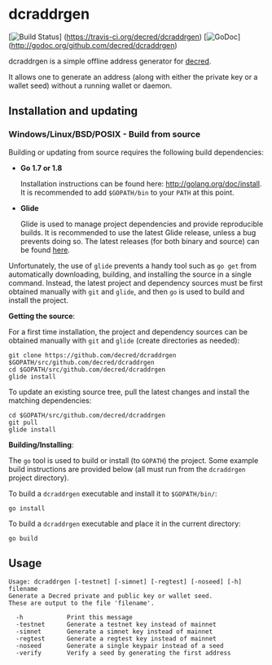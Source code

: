 dcraddrgen
====

[![Build Status](https://travis-ci.org/decred/dcraddrgen.png?branch=master)]
(https://travis-ci.org/decred/dcraddrgen)
[![GoDoc](https://godoc.org/github.com/decred/dcraddrgen?status.png)]
(http://godoc.org/github.com/decred/dcraddrgen)


dcraddrgen is a simple offline address generator for [decred](https://decred.org/).

It allows one to generate an address (along with either the private
key or a wallet seed) without a running wallet or daemon.

## Installation and updating

### Windows/Linux/BSD/POSIX - Build from source

Building or updating from source requires the following build dependencies:

- **Go 1.7 or 1.8**

  Installation instructions can be found here: http://golang.org/doc/install.
  It is recommended to add `$GOPATH/bin` to your `PATH` at this point.

- **Glide**

  Glide is used to manage project dependencies and provide reproducible builds.
  It is recommended to use the latest Glide release, unless a bug prevents doing
  so.  The latest releases (for both binary and source) can be found
  [here](https://github.com/Masterminds/glide/releases).

Unfortunately, the use of `glide` prevents a handy tool such as `go get` from
automatically downloading, building, and installing the source in a single
command.  Instead, the latest project and dependency sources must be first
obtained manually with `git` and `glide`, and then `go` is used to build and
install the project.

**Getting the source**:

For a first time installation, the project and dependency sources can be
obtained manually with `git` and `glide` (create directories as needed):

```
git clone https://github.com/decred/dcraddrgen $GOPATH/src/github.com/decred/dcraddrgen
cd $GOPATH/src/github.com/decred/dcraddrgen
glide install
```

To update an existing source tree, pull the latest changes and install the
matching dependencies:

```
cd $GOPATH/src/github.com/decred/dcraddrgen
git pull
glide install
```

**Building/Installing**:

The `go` tool is used to build or install (to `GOPATH`) the project.  Some
example build instructions are provided below (all must run from the `dcraddrgen`
project directory).

To build a `dcraddrgen` executable and install it to `$GOPATH/bin/`:

```
go install
```

To build a `dcraddrgen` executable and place it in the current directory:

```
go build
```

## Usage

```
Usage: dcraddrgen [-testnet] [-simnet] [-regtest] [-noseed] [-h] filename
Generate a Decred private and public key or wallet seed.
These are output to the file 'filename'.

  -h 		    Print this message
  -testnet 	    Generate a testnet key instead of mainnet
  -simnet       Generate a simnet key instead of mainnet
  -regtest      Generate a regtest key instead of mainnet
  -noseed       Generate a single keypair instead of a seed
  -verify 	    Verify a seed by generating the first address
```
